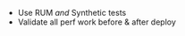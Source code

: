 * Use RUM *and* Synthetic tests
* <!-- .element: class="fragment" --> Validate all perf work before & after deploy